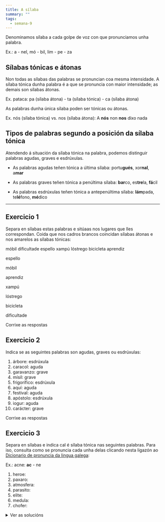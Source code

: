 ```yaml
---
title: A sílaba
summary: ""
tags:
  - semana-9
---
```


Denominamos sílaba a cada golpe de voz con que pronunciamos unha palabra.

Ex.: a - nel, mó - bil, lim - pe - za

## Sílabas tónicas e átonas

Non todas as sílabas das palabras se pronuncian coa mesma intensidade. A sílaba
tónica dunha palabra é a que se pronuncia con maior intensidade; as demais son
sílabas átonas.

Ex. pataca: pa (sílaba átona) - ta (sílaba tónica) - ca (sílaba átona)

As palabras dunha única sílaba poden ser tónicas ou átonas.

Ex. nós (sílaba tónica) vs. nos (sílaba átona): A **nós** non **nos** dixo nada

## Tipos de palabras segundo a posición da sílaba tónica

Atendendo á situación da sílaba tónica na palabra, podemos distinguir palabras
agudas, graves e esdrúxulas.

- As palabras agudas teñen tónica a última sílaba: portu**gués**, xor**nal**,
a**mar**

- As palabras graves teñen tónica a penúltima sílaba: **bar**co, es**tre**la,
**fá**cil

- As palabras esdrúxulas teñen tónica a antepenúltima sílaba: **lám**pada,
te**lé**fono, **mé**dico

---

## Exercicio 1

Separa en sílabas estas palabras e sitúaas nos lugares que lles correspondan.
Coida que nos cadros brancos coincidan sílabas átonas e nos amarelos as sílabas
tónicas:

<e-layout>
<e-tag color=1>móbil</e-tag>
<e-tag color=1>dificultade</e-tag>
<e-tag color=1>espello</e-tag>
<e-tag color=1>xampú</e-tag>
<e-tag color=1>lóstrego</e-tag>
<e-tag color=1>bicicleta</e-tag>
<e-tag color=1>aprendiz</e-tag>
</e-layout>

<e-answer size=3>es</e-answer><e-answer size=3 highlight>pe</e-answer><e-answer size=3>llo</e-answer>

<e-answer size=3 highlight>mó</e-answer><e-answer size=3>bil</e-answer>

<e-answer size=3>a</e-answer><e-answer size=3>pren</e-answer><e-answer size=3 highlight>diz</e-answer>

<e-answer size=3>xam</e-answer><e-answer size=3 highlight>pú</e-answer>

<e-answer size=3 highlight>lós</e-answer><e-answer size=3>tre</e-answer><e-answer size=3>go</e-answer>

<e-answer size=3>bi</e-answer><e-answer size=3>ci</e-answer><e-answer size=3 highlight>cle</e-answer><e-answer size=3>ta</e-answer>

<e-answer size=3>di</e-answer><e-answer size=3>fi</e-answer><e-answer size=3>cul</e-answer><e-answer size=3 highlight>ta</e-answer><e-answer size=3>de</e-answer>

<e-validate>Corrixe as respostas</e-validate>

## Exercicio 2

Indica se as seguintes palabras son agudas, graves ou esdrúxulas:

1. árbore: <e-answer> esdrúxula </e-answer>
2. caracol: <e-answer> aguda </e-answer>
3. garavanzo: <e-answer> grave </e-answer>
4. mísil: <e-answer> grave </e-answer>
5. frigorífico: <e-answer> esdrúxula </e-answer>
6. aquí: <e-answer> aguda </e-answer>
7. festival: <e-answer> aguda </e-answer>
8. apóstolo: <e-answer> esdrúxula </e-answer>
9. iogur: <e-answer> aguda </e-answer>
10. carácter: <e-answer> grave </e-answer>

<e-validate>Corrixe as respostas</e-validate>

## Exercicio 3

Separa en sílabas e indica cal é sílaba tónica nas seguintes palabras. Para iso,
consulta como se pronuncia cada unha delas clicando nesta ligazón ao
[Dicionario de pronuncia da lingua galega](https://ilg.usc.es/pronuncia/):

Ex.: acne: **ac** - ne

1. heroe:
2. paxaro:
3. atmosfera:
4. parasito:
5. elite:
6. medula:
7. chofer:

<details> <summary>Ver as solucións</summary>

1. heroe: he - **ro** - e
2. paxaro: pa - **xa** - ro
3. atmosfera: at - mos - **fe** - ra
4. parasito: pa - ra - **si** - to
5. elite: e - **li** - te
6. medula: me - **du** - la
7. chofer: cho - **fer**

</details>
